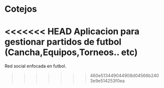 Cotejos
=======

<<<<<<< HEAD
Aplicacion para gestionar partidos de futbol (Cancha,Equipos,Torneos.. etc)
=======
Red social enfocada en futbol.
>>>>>>> 460e513449044908d04566b2403e9e514253f0ea

